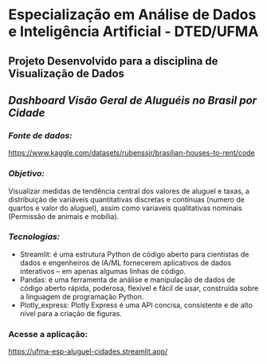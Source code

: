 # Especialização em Análise de Dados e Inteligência Artificial - DTED/UFMA

## Projeto Desenvolvido para a disciplina de Visualização de Dados

## *Dashboard Visão Geral de Aluguéis no Brasil por Cidade*

### *Fonte de dados:* 

https://www.kaggle.com/datasets/rubenssjr/brasilian-houses-to-rent/code

### *Objetivo:* 

Visualizar medidas de tendência central dos valores de aluguel e taxas, a distribuição de variáveis quantitativas discretas e contínuas (numero de quartos e valor do aluguel), assim como varíaveis qualitativas nominais (Permissão de animais e mobília).

### *Tecnologias:* 

   * Streamlit: é uma estrutura Python de código aberto para cientistas de dados e engenheiros de IA/ML fornecerem aplicativos de dados interativos – em apenas algumas linhas de código.
   * Pandas: é uma ferramenta de análise e manipulação de dados de código aberto rápida, poderosa, flexível e fácil de usar, construída sobre a linguagem de programação Python.
   * Plotly_express: Plotly Express é uma API concisa, consistente e de alto nível para a criação de figuras.

### Acesse a aplicação: 

https://ufma-esp-aluguel-cidades.streamlit.app/

